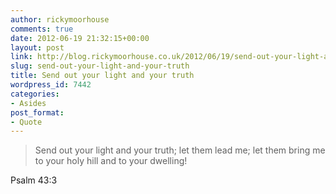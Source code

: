 ```yaml
---
author: rickymoorhouse
comments: true
date: 2012-06-19 21:32:15+00:00
layout: post
link: http://blog.rickymoorhouse.co.uk/2012/06/19/send-out-your-light-and-your-truth/
slug: send-out-your-light-and-your-truth
title: Send out your light and your truth
wordpress_id: 7442
categories:
- Asides
post_format:
- Quote
---
```


<blockquote>Send out your light and your truth; let them lead me; let them bring me to your holy hill and to your dwelling!</blockquote>


Psalm 43:3
